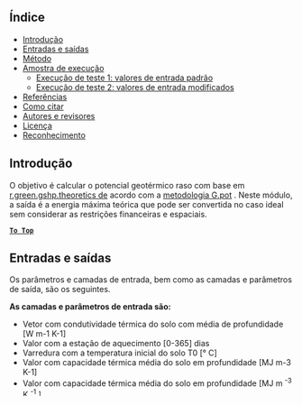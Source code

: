 <h2> Índice </h2><ul><li> <a href="#introduction">Introdução</a> </li><li> <a href="#inputs-and-outputs">Entradas e saídas</a> </li><li> <a href="#method">Método</a> </li><li> <a href="#sample-run">Amostra de execução</a> <ul><li> <a href="#test-run-1-default-input-values">Execução de teste 1: valores de entrada padrão</a> </li><li> <a href="#test-run-2-modified-input-values">Execução de teste 2: valores de entrada modificados</a> </li></ul></li><li> <a href="#references">Referências</a> </li><li> <a href="#how-to-cite">Como citar</a> </li><li> <a href="#authors-and-reviewers">Autores e revisores</a> </li><li> <a href="#license">Licença</a> </li><li> <a href="#acknowledgement">Reconhecimento</a> </li></ul><h2> Introdução </h2><p> O objetivo é calcular o potencial geotérmico raso com base em <a href="https://grass.osgeo.org/grass76/manuals/addons/r.green.gshp.theoretical.html">r.green.gshp.theoretics de</a> acordo com a <a href="https://www.sciencedirect.com/science/article/pii/S0360544216303358">metodologia G.pot</a> . Neste módulo, a saída é a energia máxima teórica que pode ser convertida no caso ideal sem considerar as restrições financeiras e espaciais. </p><p><ins> <code><strong><a href="#table-of-contents">To Top</a></strong></code> </ins> </p><h2> Entradas e saídas </h2><p> Os parâmetros e camadas de entrada, bem como as camadas e parâmetros de saída, são os seguintes. </p><p> <strong>As camadas e parâmetros de entrada são:</strong> </p><ul><li> Vetor com condutividade térmica do solo com média de profundidade [W m-1 K-1] </li><li> Valor com a estação de aquecimento [0-365] dias </li><li> Varredura com a temperatura inicial do solo T0 [° C] </li><li> Valor com capacidade térmica média do solo em profundidade [MJ m-3 K-1] </li><li> Valor com capacidade térmica média do solo em profundidade [MJ m <sup>-3</sup> K <sup>-1</sup> ] </li></ul><p> As entradas avançadas são: </p><ul><li> Raio do poço [m] </li><li> Resistência térmica do poço [m KW <sup>-1</sup> ] </li><li> Comprimento do furo [m] </li><li> Raio do tubo [m] </li><li> Número de tubos no poço </li><li> Condutividade térmica do enchimento do poço (pt-rejunte geotérmico) [W m-1 K-1] </li><li> Temperatura mínima ou máxima do fluido [° C] </li><li> Vida útil simulada da planta [anos] </li></ul><p> <strong>As camadas e parâmetros de saída são:</strong> </p><ul><li> um mapa raster com o potencial de energia geotérmica [W] </li><li> um mapa raster com o potencial de energia geotérmica [MWh] </li></ul><p> Uma explicação mais <a href="https://gitlab.com/hotmaps/potential/potential_geothermal_raster">detalhada</a> da varredura de entrada padrão está disponível no <a href="https://gitlab.com/hotmaps/potential/potential_geothermal_raster">repositório Hotmaps</a> </p><p><ins> <code><strong><a href="#table-of-contents">To Top</a></strong></code> </ins> </p><h2> Método </h2><p> O método para definir o potencial energético é baseado no <a href="https://www.sciencedirect.com/science/article/pii/S0360544216303358">G.pot</a> . O potencial da energia geotérmica superficial é calculado por meio de e relação empírica proposta por <a href="https://www.sciencedirect.com/science/article/pii/S0360544216303358">Casasso et al. (2016)</a> . </p><p><ins> <code><strong><a href="#table-of-contents">To Top</a></strong></code> </ins> </p><h2> Teste de Execução 1 </h2><p><ins> <code><strong><a href="#table-of-contents">To Top</a></strong></code> </ins> </p><h3> Execução de teste 1: valores de entrada padrão </h3><p><ins> <code><strong><a href="#table-of-contents">To Top</a></strong></code> </ins> </p><h3> Execução de teste 2: valores de entrada modificados </h3><p><ins> <code><strong><a href="#table-of-contents">To Top</a></strong></code> </ins> </p><h2> Referências </h2><h2> Como citar </h2><h2> Autores e revisores </h2><p> Esta página foi escrita por Pietro Zambelli * e Giulia Garegnani *. </p><p> * <a href="http://www.eurac.edu/en/research/technologies/renewableenergy/researchfields/Pages/Energy-strategies-and-planning.aspx">Grupo Sistema Urbano e Regional de Energia - EURAC Bozen</a> </p><p> Instituto de Energia Renovável Drususallee / Viale Druso 1 I-39100 Bozen / Bolzano Itália </p><h2> Licença </h2><p> Copyright © 2016-2019: Giulia Garegnani </p><p> Licença Internacional Creative Commons Attribution 4.0 </p><p> Este trabalho está licenciado sob uma Licença Internacional Creative Commons CC BY 4.0. </p><p> Identificador de licença SPDX: CC-BY-4.0 </p><p> Texto da licença: https://spdx.org/licenses/CC-BY-4.0.html </p><h2> Reconhecimento </h2><p> Gostaríamos de expressar nossa profunda gratidão ao <a href="https://www.hotmaps-project.eu">Projeto</a> Horizonte <a href="https://www.hotmaps-project.eu">Hotmaps</a> 2020 (Contrato de Doação número 723677), que forneceu o financiamento para a realização da presente investigação. </p><p><ins> <code><strong><a href="#table-of-contents">To Top</a></strong></code> </ins> </p>

This page was automatically translated. View in another language:

[English](en-CM-Shallow-geothermal-potential) (original) [Bulgarian](bg-CM-Shallow-geothermal-potential)<sup>\*</sup> [Croatian](hr-CM-Shallow-geothermal-potential)<sup>\*</sup> [Czech](cs-CM-Shallow-geothermal-potential)<sup>\*</sup> [Danish](da-CM-Shallow-geothermal-potential)<sup>\*</sup> [Dutch](nl-CM-Shallow-geothermal-potential)<sup>\*</sup> [Estonian](et-CM-Shallow-geothermal-potential)<sup>\*</sup> [Finnish](fi-CM-Shallow-geothermal-potential)<sup>\*</sup> [French](fr-CM-Shallow-geothermal-potential)<sup>\*</sup> [German](de-CM-Shallow-geothermal-potential)<sup>\*</sup> [Greek](el-CM-Shallow-geothermal-potential)<sup>\*</sup> [Hungarian](hu-CM-Shallow-geothermal-potential)<sup>\*</sup> [Irish](ga-CM-Shallow-geothermal-potential)<sup>\*</sup> [Italian](it-CM-Shallow-geothermal-potential)<sup>\*</sup> [Latvian](lv-CM-Shallow-geothermal-potential)<sup>\*</sup> [Lithuanian](lt-CM-Shallow-geothermal-potential)<sup>\*</sup> [Maltese](mt-CM-Shallow-geothermal-potential)<sup>\*</sup> [Polish](pl-CM-Shallow-geothermal-potential)<sup>\*</sup>  [Romanian](ro-CM-Shallow-geothermal-potential)<sup>\*</sup> [Slovak](sk-CM-Shallow-geothermal-potential)<sup>\*</sup> [Slovenian](sl-CM-Shallow-geothermal-potential)<sup>\*</sup> [Spanish](es-CM-Shallow-geothermal-potential)<sup>\*</sup> [Swedish](sv-CM-Shallow-geothermal-potential)<sup>\*</sup> 

<sup>\*</sup>: machine translated
